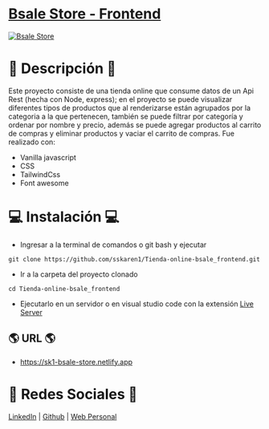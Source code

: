 # [Bsale Store - Frontend](https://sk1-bsale-store.netlify.app/)
[![Bsale Store](https://i.ibb.co/6skpBmh/bsale-store-frontend.png)](https://sk1-bsale-store.netlify.app/)

# 📝 Descripción 📝
Este proyecto consiste de una tienda online que consume datos de un Api Rest (hecha con Node, express); en el proyecto se puede visualizar diferentes tipos de productos que al renderizarse están agrupados por la categoria a la que pertenecen, también se puede filtrar por categoría y ordenar por nombre y precio, además se puede agregar productos al carrito de compras y eliminar productos y vaciar el carrito de compras.
Fue realizado con:
- Vanilla javascript
- CSS
- TailwindCss
- Font awesome

# 💻 Instalación 💻
- Ingresar a la terminal de comandos o git bash y ejecutar
```
git clone https://github.com/sskaren1/Tienda-online-bsale_frontend.git
```
- Ir a la carpeta del proyecto clonado
```
cd Tienda-online-bsale_frontend
```
- Ejecutarlo en un servidor o en visual studio code con la extensión [Live Server](https://marketplace.visualstudio.com/items?itemName=ritwickdey.LiveServer)
  
## 🌎 URL 🌎
- https://sk1-bsale-store.netlify.app

# 👾 Redes Sociales 👾
[LinkedIn](https://www.linkedin.com/in/karen-obispo-campos/) | [Github](https://github.com/sskaren1) | [Web Personal](https://karen-obispo.vercel.app/)

